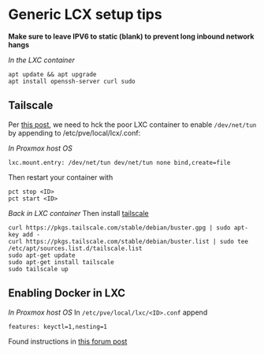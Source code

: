 # Generic LCX setup tips

**Make sure to leave IPV6 to static (blank) to prevent long inbound network hangs**

*In the LXC container*
```
apt update && apt upgrade
apt install openssh-server curl sudo
```

## Tailscale

Per [this post](https://linux-tips.com/t/setup-openvpn-server-in-proxmox-lxc-container/695), we need to
hck the poor LXC container to enable `/dev/net/tun` by appending to /etc/pve/local/lcx/<ID>.conf:

*In Proxmox host OS*
```
lxc.mount.entry: /dev/net/tun dev/net/tun none bind,create=file
```

Then restart your container with 
```
pct stop <ID>
pct start <ID>
```

*Back in LXC container*
Then install [tailscale](https://tailscale.com/kb/1041/install-debian-buster)

```
curl https://pkgs.tailscale.com/stable/debian/buster.gpg | sudo apt-key add -
curl https://pkgs.tailscale.com/stable/debian/buster.list | sudo tee /etc/apt/sources.list.d/tailscale.list
sudo apt-get update
sudo apt-get install tailscale
sudo tailscale up

```

## Enabling Docker in LXC

*In Proxmox host OS*
In `/etc/pve/local/lxc/<ID>.conf` append

```
features: keyctl=1,nesting=1
```

Found instructions in [this forum post](https://discuss.linuxcontainers.org/t/working-install-of-docker-ce-in-lxc-unprivileged-container-in-proxmox/3828)
